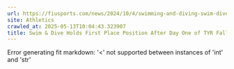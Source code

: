 ```yaml
---
url: https://fiusports.com/news/2024/10/4/swimming-and-diving-swim-dive-holds-first-place-after-day-one-of-tyr-fall-classic.aspx
site: Athletics
crawled_at: 2025-05-13T10:04:43.323907
title: Swim & Dive Holds First Place Position After Day One of TYR Fall Classic - FIU Athletics
---
```


Error generating fit markdown: '<' not supported between instances of 'int' and 'str'